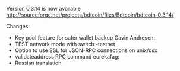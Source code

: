 Version 0.3.14 is now available
http://sourceforge.net/projects/bdtcoin/files/Bdtcoin/bdtcoin-0.3.14/

Changes:
* Key pool feature for safer wallet backup
Gavin Andresen:
* TEST network mode with switch -testnet
* Option to use SSL for JSON-RPC connections on unix/osx
* validateaddress RPC command
eurekafag:
* Russian translation
